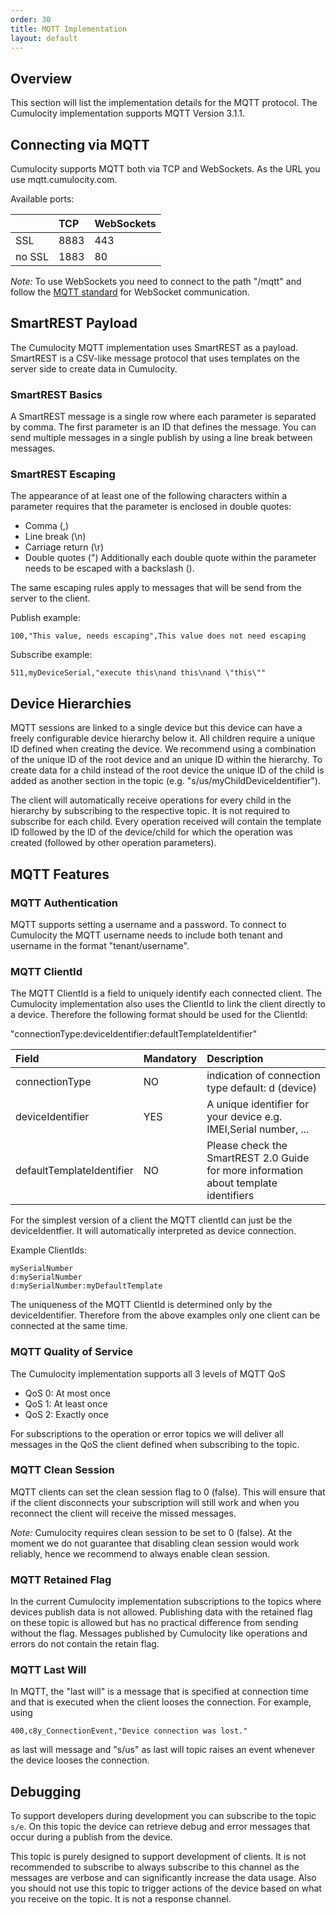 ```yaml
---
order: 30
title: MQTT Implementation
layout: default
---
```

## Overview

This section will list the implementation details for the MQTT protocol. The Cumulocity implementation supports MQTT Version 3.1.1.

## Connecting via MQTT

Cumulocity supports MQTT both via TCP and WebSockets. As the URL you use mqtt.cumulocity.com.

Available ports:

||TCP|WebSockets|
|:---|:----|:----|
|SSL|8883|443|
|no SSL|1883|80|

_Note:_ To use WebSockets you need to connect to the path "/mqtt" and follow the [MQTT standard](http://docs.oasis-open.org/mqtt/mqtt/v3.1.1/os/mqtt-v3.1.1-os.html#_Toc398718127) for WebSocket communication.

## SmartREST Payload

The Cumulocity MQTT implementation uses SmartREST as a payload. SmartREST is a CSV-like message protocol that uses templates on the server side to create data in Cumulocity.

### SmartREST Basics

A SmartREST message is a single row where each parameter is separated by comma. The first parameter is an ID that defines the message.
You can send multiple messages in a single publish by using a line break between messages.

### SmartREST Escaping

The appearance of at least one of the following characters within a parameter requires that the parameter is enclosed in double quotes:
* Comma (,)
* Line break (\n)
* Carriage return (\r)
* Double quotes (")
Additionally each double quote within the parameter needs to be escaped with a backslash (\).

The same escaping rules apply to messages that will be send from the server to the client.

Publish example:
```
100,"This value, needs escaping",This value does not need escaping
```

Subscribe example:
```
511,myDeviceSerial,"execute this\nand this\nand \"this\""
```

## Device Hierarchies

MQTT sessions are linked to a single device but this device can have a freely configurable device hierarchy below it.
All children require a unique ID defined when creating the device. We recommend using a combination of the unique ID of the root device and an unique ID within the hierarchy.
To create data for a child instead of the root device the unique ID of the child is added as another section in the topic (e.g. "s/us/myChildDeviceIdentifier").

The client will automatically receive operations for every child in the hierarchy by subscribing to the respective topic. It is not required to subscribe for each child.
Every operation received will contain the template ID followed by the ID of the device/child for which the operation was created (followed by other operation parameters).
## MQTT Features

### MQTT Authentication

MQTT supports setting a username and a password. To connect to Cumulocity the MQTT username needs to include both tenant and username in the format "tenant/username".

### MQTT ClientId

The MQTT ClientId is a field to uniquely identify each connected client. The Cumulocity implementation also uses the ClientId to link the client directly to a device. Therefore the following format should be used for the ClientId:

"connectionType:deviceIdentifier:defaultTemplateIdentifier"

|Field|Mandatory|Description|
|:-------|:--------|:--------|
|connectionType|NO|indication of connection type default: d (device)|
|deviceIdentifier|YES|A unique identifier for your device e.g. IMEI,Serial number, ...|
|defaultTemplateIdentifier|NO|Please check the SmartREST 2.0 Guide for more information about template identifiers|

For the simplest version of a client the MQTT clientId can just be the deviceIdentfier. It will automatically interpreted as device connection.

Example ClientIds:
```
mySerialNumber
d:mySerialNumber
d:mySerialNumber:myDefaultTemplate
```
The uniqueness of the MQTT ClientId is determined only by the deviceIdentifier. Therefore from the above examples only one client can be connected at the same time.

### MQTT Quality of Service

The Cumulocity implementation supports all 3 levels of MQTT QoS

* QoS 0: At most once
* QoS 1: At least once
* QoS 2: Exactly once

For subscriptions to the operation or error topics we will deliver all messages in the QoS the client defined when subscribing to the topic.

### MQTT Clean Session

MQTT clients can set the clean session flag to 0 (false). This will ensure that if the client disconnects your subscription will still work and when you reconnect the client will receive the missed messages.

*Note:* Cumulocity requires clean session to be set to 0 (false). At the moment we do not guarantee that disabling clean session would work reliably, hence we recommend to always enable clean session. 

### MQTT Retained Flag

In the current Cumulocity implementation subscriptions to the topics where devices publish data is not allowed. Publishing data with the retained flag on these topic is allowed but has no practical difference from sending without the flag.
Messages published by Cumulocity like operations and errors do not contain the retain flag.

### MQTT Last Will

In MQTT, the "last will" is a message that is specified at connection time and that is executed when the client looses the connection. For example, using

    400,c8y_ConnectionEvent,"Device connection was lost."

as last will message and "s/us" as last will topic raises an event whenever the device looses the connection.

## Debugging

To support developers during development you can subscribe to the topic `s/e`.
On this topic the device can retrieve debug and error messages that occur during a publish from the device.

This topic is purely designed to support development of clients.
It is not recommended to subscribe to always subscribe to this channel as the messages are verbose and can significantly increase the data usage.
Also you should not use this topic to trigger actions of the device based on what you receive on the topic. It is not a response channel.
